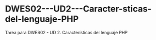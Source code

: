 # DWES02---UD2---Caracter-sticas-del-lenguaje-PHP
Tarea para DWES02 - UD 2. Características del lenguaje PHP

